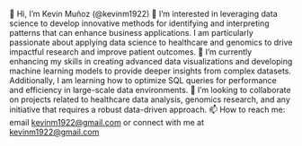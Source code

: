 

👋 Hi, I’m Kevin Muñoz (@kevinm1922)
👀 I’m interested in leveraging data science to develop innovative methods for identifying and interpreting patterns that can enhance business applications. I am particularly passionate about applying data science to healthcare and genomics to drive impactful research and improve patient outcomes.
🌱 I’m currently enhancing my skills in creating advanced data visualizations and developing machine learning models to provide deeper insights from complex datasets. Additionally, I am learning how to optimize SQL queries for performance and efficiency in large-scale data environments.
💞️ I’m looking to collaborate on projects related to healthcare data analysis, genomics research, and any initiative that requires a robust data-driven approach.
📫 How to reach me: email kevinm1922@gmail.com or connect with me at kevinm1922@gmail.com

